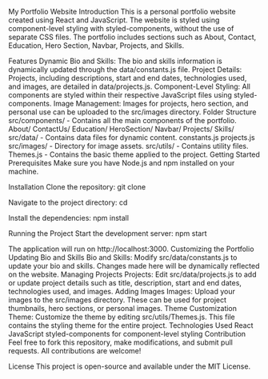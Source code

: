 My Portfolio Website
Introduction
This is a personal portfolio website created using React and JavaScript. The website is styled using component-level styling with styled-components, without the use of separate CSS files. The portfolio includes sections such as About, Contact, Education, Hero Section, Navbar, Projects, and Skills.

Features
Dynamic Bio and Skills: The bio and skills information is dynamically updated through the data/constants.js file.
Project Details: Projects, including descriptions, start and end dates, technologies used, and images, are detailed in data/projects.js.
Component-Level Styling: All components are styled within their respective JavaScript files using styled-components.
Image Management: Images for projects, hero section, and personal use can be uploaded to the src/images directory.
Folder Structure
src/components/ - Contains all the main components of the portfolio.
About/
ContactUs/
Education/
HeroSection/
Navbar/
Projects/
Skills/
src/data/ - Contains data files for dynamic content.
constants.js
projects.js
src/images/ - Directory for image assets.
src/utils/ - Contains utility files.
Themes.js - Contains the basic theme applied to the project.
Getting Started
Prerequisites
Make sure you have Node.js and npm installed on your machine.

Installation
Clone the repository: git clone <repository-url>

Navigate to the project directory: cd <project-directory>

Install the dependencies: npm install

Running the Project
Start the development server: npm start

The application will run on http://localhost:3000.
Customizing the Portfolio
Updating Bio and Skills
Bio and Skills: Modify src/data/constants.js to update your bio and skills. Changes made here will be dynamically reflected on the website.
Managing Projects
Projects: Edit src/data/projects.js to add or update project details such as title, description, start and end dates, technologies used, and images.
Adding Images
Images: Upload your images to the src/images directory. These can be used for project thumbnails, hero sections, or personal images.
Theme Customization
Theme: Customize the theme by editing src/utils/Themes.js. This file contains the styling theme for the entire project.
Technologies Used
React
JavaScript
styled-components for component-level styling
Contribution
Feel free to fork this repository, make modifications, and submit pull requests. All contributions are welcome!

License
This project is open-source and available under the MIT License.

